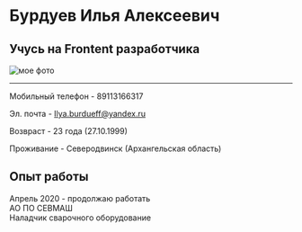 # Бурдуев Илья Алексеевич

## Учусь на Frontent разработчика

![мое фото](https://i.postimg.cc/ZKTJDQT7/f-Yzapa-J0r-Tg.jpg)

---

Мобильный телефон - 89113166317

Эл. почта - <Ilya.burdueff@yandex.ru> 

Возвраст - 23 года (27.10.1999)

Проживание - Северодвинск (Архангельская область)


## Опыт работы

Апрель 2020 - продолжаю работать\
АО ПО СЕВМАШ\
Наладчик сварочного оборудование
